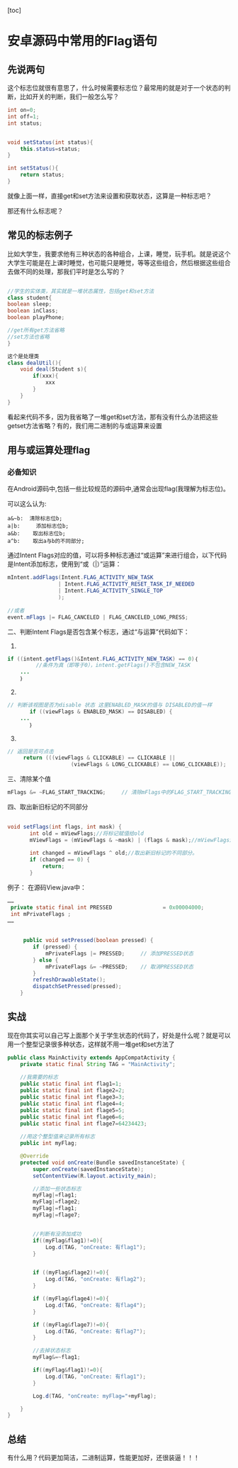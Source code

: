 [toc]
# 安卓源码中常用的Flag语句
## 先说两句
这个标志位就很有意思了，什么时候需要标志位？最常用的就是对于一个状态的判断，比如开关的判断，我们一般怎么写？
~~~java
int on=0;
int off=1;
int status;


void setStatus(int status){
    this.status=status;
}

int setStatus(){
    return status;
}
~~~

就像上面一样，直接get和set方法来设置和获取状态，这算是一种标志吧？

那还有什么标志呢？
## 常见的标志例子
比如大学生，我要求他有三种状态的各种组合，上课，睡觉，玩手机。就是说这个大学生可能是在上课时睡觉，也可能只是睡觉，等等这些组合，然后根据这些组合去做不同的处理，那我们平时是怎么写的？
~~~java

//学生的实体类，其实就是一堆状态属性，包括get和set方法
class student{
boolean sleep;
boolean inClass;
boolean playPhone;

//get所有get方法省略
//set方法也省略
}

这个是处理类
class dealUtil(){
    void deal(Student s){
        if(xxx){
            xxx
        }
    }
}

~~~

看起来代码不多，因为我省略了一堆get和set方法，那有没有什么办法把这些getset方法省略？有的，我们用二进制的与或运算来设置
## 用与或运算处理flag
### 必备知识

在Android源码中,包括一些比较规范的源码中,通常会出现flag(我理解为标志位)。

可以这么认为:

    a&~b:  清除标志位b;
    a|b:     添加标志位b;
    a&b:    取出标志位b;
    a^b:    取出a与b的不同部分;
    
通过Intent Flags对应的值，可以将多种标志通过“或运算”来进行组合，以下代码是Intent添加标志，使用到“或（|）”运算：
~~~java
mIntent.addFlags(Intent.FLAG_ACTIVITY_NEW_TASK  
                | Intent.FLAG_ACTIVITY_RESET_TASK_IF_NEEDED  
                | Intent.FLAG_ACTIVITY_SINGLE_TOP  
                );  
                
//或者
event.mFlags |= FLAG_CANCELED | FLAG_CANCELED_LONG_PRESS;  
~~~

二、判断Intent Flags是否包含某个标志，通过“与运算”代码如下：

  1)  
~~~java
if ((intent.getFlags()&Intent.FLAG_ACTIVITY_NEW_TASK) == 0)｛  
         //条件为真（即等于0），intent.getFlags()不包含NEW_TASK  
    ...  
    ｝  
~~~
 
  2)    
~~~java
// 判断该视图是否为disable 状态 这里ENABLED_MASK的值与 DISABLED的值一样  
       if ((viewFlags & ENABLED_MASK) == DISABLED) {  
    ...  
       ｝  
~~~
  3)  
~~~java
// 返回是否可点击  
     return (((viewFlags & CLICKABLE) == CLICKABLE ||  
                    (viewFlags & LONG_CLICKABLE) == LONG_CLICKABLE));  
~~~
三、清除某个值
 
~~~java
mFlags &= ~FLAG_START_TRACKING;     // 清除mFlags中的FLAG_START_TRACKING  
~~~

四、取出新旧标记的不同部分

~~~java
 
void setFlags(int flags, int mask) {  
       int old = mViewFlags;//将标记赋值给old  
       mViewFlags = (mViewFlags & ~mask) | (flags & mask);//mViewFlags清除mask后添加从flags中取出的mask标志  
  
       int changed = mViewFlags ^ old;//取出新旧标记的不同部分。  
       if (changed == 0) {  
           return;  
       }  

 ~~~
例子：
在源码View.java中：
~~~java
……  
 private static final int PRESSED                = 0x00004000;  
 int mPrivateFlags ;  
……  
  
  
     public void setPressed(boolean pressed) {  
        if (pressed) {  
            mPrivateFlags |= PRESSED;     // 添加PRESSED状态  
        } else {  
            mPrivateFlags &= ~PRESSED;    // 取消PRESSED状态  
        }  
        refreshDrawableState();  
        dispatchSetPressed(pressed);  
    }  
~~~
## 实战
现在你其实可以自己写上面那个关于学生状态的代码了，好处是什么呢？就是可以用一个整型记录很多种状态，这样就不用一堆get和set方法了
~~~java
public class MainActivity extends AppCompatActivity {
    private static final String TAG = "MainActivity";
    
    //我需要的标志
    public static final int flag1=1;
    public static final int flage2=2;
    public static final int flage3=3;
    public static final int flage4=4;
    public static final int flage5=5;
    public static final int flage6=6;
    public static final int flage7=64234423;
    
    //用这个整型值来记录所有标志
    public int myFlag;

    @Override
    protected void onCreate(Bundle savedInstanceState) {
        super.onCreate(savedInstanceState);
        setContentView(R.layout.activity_main);

        //添加一些状态标志
        myFlag|=flag1;
        myFlag|=flage2;
        myFlag|=flag1;
        myFlag|=flage7;


        //判断有没添加成功
        if((myFlag&flag1)!=0){
            Log.d(TAG, "onCreate: 有flag1");
        }


        if ((myFlag&flage2)!=0){
            Log.d(TAG, "onCreate: 有flag2");
        }

        if ((myFlag&flage4)!=0){
            Log.d(TAG, "onCreate: 有flag4");
        }

        if ((myFlag&flage7)!=0){
            Log.d(TAG, "onCreate: 有flag7");
        }

        //去掉状态标志
        myFlag&=~flag1;

        if((myFlag&flag1)!=0){
            Log.d(TAG, "onCreate: 有flag1");
        }

        Log.d(TAG, "onCreate: myFlag="+myFlag);

    }
}
~~~

## 总结
有什么用？代码更加简洁，二进制运算，性能更加好，还很装逼！！！